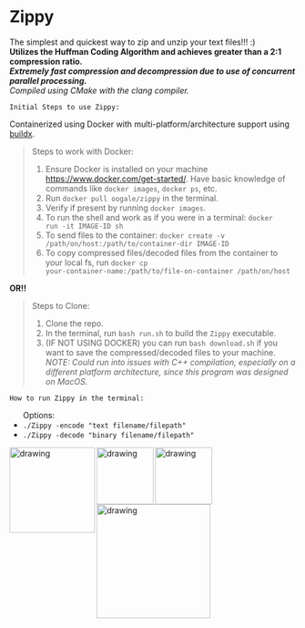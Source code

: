 # Zippy

The simplest and quickest way to zip and unzip your text files!!! :) <br />
<strong> Utilizes the Huffman Coding Algorithm and achieves greater than a 2:1 compression ratio.</strong> <br />
<strong> *Extremely fast compression and decompression due to use of concurrent parallel processing.* </strong> <br />
*Compiled using CMake with the clang compiler.*

`Initial Steps to use Zippy:`

Containerized using Docker with multi-platform/architecture support using <a href="https://github.com/docker/buildx">buildx</a>.

> Steps to work with Docker:
> 1. Ensure Docker is installed on your machine https://www.docker.com/get-started/. Have basic knowledge of commands like <code>docker images</code>, <code>docker ps</code>, etc.
> 2. Run <code>docker pull oogale/zippy</code> in the terminal.
> 3. Verify if present by running <code>docker images</code>.
> 4. To run the shell and work as if you were in a terminal: <code>docker run -it IMAGE-ID sh</code>
> 5. To send files to the container: <code>docker create -v /path/on/host:/path/to/container-dir IMAGE-ID</code>
> 6. To copy compressed files/decoded files from the container to your local fs, run <code>docker cp your-container-name:/path/to/file-on-container /path/on/host</code>


<strong>OR!!</strong>

> Steps to Clone:
> 1. Clone the repo.
> 2. In the terminal, run <code>bash run.sh</code> to build the <code>Zippy</code> executable.
> 3. (IF NOT USING DOCKER) you can run <code>bash download.sh</code> if you want to save the compressed/decoded files to your machine. <br />
> *NOTE: Could run into issues with C++ compilation, especially on a different platform architecture, since this program was designed on MacOS.*

`How to run Zippy in the terminal:`
<ul> Options:
  <li><code>./Zippy -encode "text filename/filepath"</code></li>
  <li><code>./Zippy -decode "binary filename/filepath"</code></li>
</ul>

<img src="https://bunnyacademy.b-cdn.net/what-is-docker.png" alt="drawing" width="150" align="left"/>
<img src="https://upload.wikimedia.org/wikipedia/commons/thumb/1/18/ISO_C%2B%2B_Logo.svg/1200px-ISO_C%2B%2B_Logo.svg.png" alt="drawing" width="100" align="left"/>
<img src="https://upload.wikimedia.org/wikipedia/commons/thumb/c/c3/Python-logo-notext.svg/800px-Python-logo-notext.svg.png" alt="drawing" width="100" align="left"/>
<img src="https://upload.wikimedia.org/wikipedia/commons/thumb/8/82/Gnu-bash-logo.svg/2560px-Gnu-bash-logo.svg.png" alt="drawing" width="200" align="left"/>
